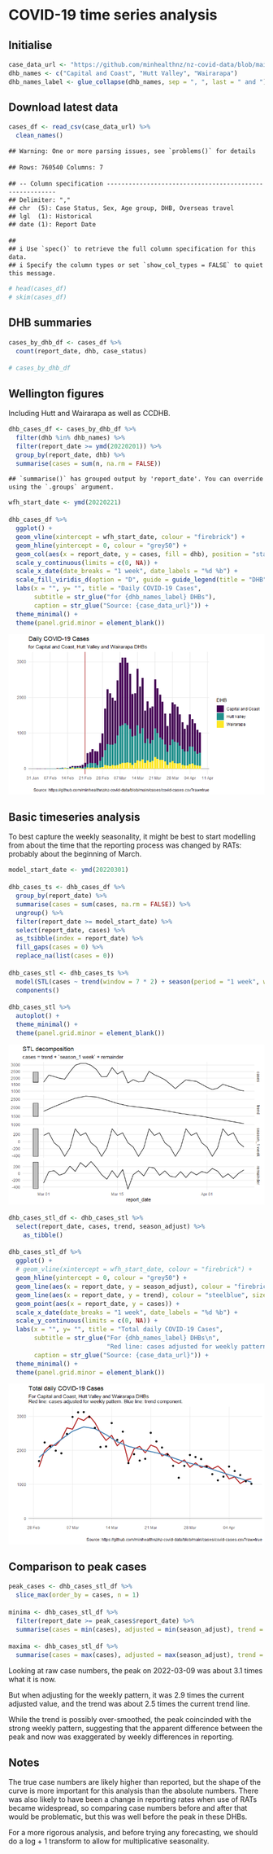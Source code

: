 COVID-19 time series analysis
================

## Initialise

``` r
case_data_url <- "https://github.com/minhealthnz/nz-covid-data/blob/main/cases/covid-cases.csv?raw=true"
dhb_names <- c("Capital and Coast", "Hutt Valley", "Wairarapa")
dhb_names_label <- glue_collapse(dhb_names, sep = ", ", last = " and ")
```

## Download latest data

``` r
cases_df <- read_csv(case_data_url) %>% 
  clean_names()
```

    ## Warning: One or more parsing issues, see `problems()` for details

    ## Rows: 760540 Columns: 7

    ## -- Column specification --------------------------------------------------------
    ## Delimiter: ","
    ## chr  (5): Case Status, Sex, Age group, DHB, Overseas travel
    ## lgl  (1): Historical
    ## date (1): Report Date

    ## 
    ## i Use `spec()` to retrieve the full column specification for this data.
    ## i Specify the column types or set `show_col_types = FALSE` to quiet this message.

``` r
# head(cases_df)
# skim(cases_df)
```

## DHB summaries

``` r
cases_by_dhb_df <- cases_df %>% 
  count(report_date, dhb, case_status)

# cases_by_dhb_df
```

## Wellington figures

Including Hutt and Wairarapa as well as CCDHB.

``` r
dhb_cases_df <- cases_by_dhb_df %>% 
  filter(dhb %in% dhb_names) %>% 
  filter(report_date >= ymd(20220201)) %>% 
  group_by(report_date, dhb) %>% 
  summarise(cases = sum(n, na.rm = FALSE))
```

    ## `summarise()` has grouped output by 'report_date'. You can override using the `.groups` argument.

``` r
wfh_start_date <- ymd(20220221)

dhb_cases_df %>%
  ggplot() +
  geom_vline(xintercept = wfh_start_date, colour = "firebrick") +
  geom_hline(yintercept = 0, colour = "grey50") +
  geom_col(aes(x = report_date, y = cases, fill = dhb), position = "stack", width = 0.8) +
  scale_y_continuous(limits = c(0, NA)) +
  scale_x_date(date_breaks = "1 week", date_labels = "%d %b") +
  scale_fill_viridis_d(option = "D", guide = guide_legend(title = "DHB")) +
  labs(x = "", y= "", title = "Daily COVID-19 Cases",
       subtitle = str_glue("for {dhb_names_label} DHBs"),
       caption = str_glue("Source: {case_data_url}")) +
  theme_minimal() +
  theme(panel.grid.minor = element_blank())
```

![](covid-time-series_files/figure-markdown_github/wellington-1.png)

## Basic timeseries analysis

To best capture the weekly seasonality, it might be best to start modelling from about the time that the reporting process was changed by RATs: probably about the beginning of March.

``` r
model_start_date <- ymd(20220301)

dhb_cases_ts <- dhb_cases_df %>% 
  group_by(report_date) %>% 
  summarise(cases = sum(cases, na.rm = FALSE)) %>% 
  ungroup() %>% 
  filter(report_date >= model_start_date) %>% 
  select(report_date, cases) %>% 
  as_tsibble(index = report_date) %>% 
  fill_gaps(cases = 0) %>% 
  replace_na(list(cases = 0))

dhb_cases_stl <- dhb_cases_ts %>% 
  model(STL(cases ~ trend(window = 7 * 2) + season(period = "1 week", window = Inf))) %>% 
  components()

dhb_cases_stl %>% 
  autoplot() +
  theme_minimal() +
  theme(panel.grid.minor = element_blank())
```

![](covid-time-series_files/figure-markdown_github/basic-ts-1.png)

``` r
dhb_cases_stl_df <- dhb_cases_stl %>% 
  select(report_date, cases, trend, season_adjust) %>% 
    as_tibble()

dhb_cases_stl_df %>% 
  ggplot() +
  # geom_vline(xintercept = wfh_start_date, colour = "firebrick") +
  geom_hline(yintercept = 0, colour = "grey50") +
  geom_line(aes(x = report_date, y = season_adjust), colour = "firebrick", size = 1) +
  geom_line(aes(x = report_date, y = trend), colour = "steelblue", size = 1) +
  geom_point(aes(x = report_date, y = cases)) +
  scale_x_date(date_breaks = "1 week", date_labels = "%d %b") +
  scale_y_continuous(limits = c(0, NA)) +
  labs(x = "", y= "", title = "Total daily COVID-19 Cases",
       subtitle = str_glue("For {dhb_names_label} DHBs\n", 
                           "Red line: cases adjusted for weekly pattern. Blue line: trend component."),
       caption = str_glue("Source: {case_data_url}")) +
  theme_minimal() +
  theme(panel.grid.minor = element_blank())
```

![](covid-time-series_files/figure-markdown_github/seasonally-adjusted-1.png)

## Comparison to peak cases

``` r
peak_cases <- dhb_cases_stl_df %>% 
  slice_max(order_by = cases, n = 1)

minima <- dhb_cases_stl_df %>% 
  filter(report_date >= peak_cases$report_date) %>% 
  summarise(cases = min(cases), adjusted = min(season_adjust), trend = min(trend))

maxima <- dhb_cases_stl_df %>% 
  summarise(cases = max(cases), adjusted = max(season_adjust), trend = max(trend))
```

Looking at raw case numbers, the peak on 2022-03-09 was about 3.1 times what it is now.

But when adjusting for the weekly pattern, it was 2.9 times the current adjusted value, and the trend was about 2.5 times the current trend line.

While the trend is possibly over-smoothed, the peak coincinded with the strong weekly pattern, suggesting that the apparent difference between the peak and now was exaggerated by weekly differences in reporting.

## Notes

The true case numbers are likely higher than reported, but the shape of the curve is more important for this analysis than the absolute numbers. There was also likely to have been a change in reporting rates when use of RATs became widespread, so comparing case numbers before and after that would be problematic, but this was well before the peak in these DHBs.

For a more rigorous analysis, and before trying any forecasting, we should do a log + 1 transform to allow for multiplicative seasonality.
